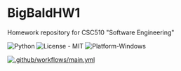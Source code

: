 # BigBaldHW1
Homework repository for CSC510 "Software Engineering"

![Python](https://img.shields.io/badge/Made_With-Python-blue)
![License - MIT](https://img.shields.io/badge/License-MIT-blue)
![Platform-Windows](https://img.shields.io/badge/Platform-Windows-blue)

[![.github/workflows/main.yml](https://github.com/TripleS-org/BigBaldHW1/actions/workflows/main.yml/badge.svg)](https://github.com/TripleS-org/BigBaldHW1/actions/workflows/main.yml)
